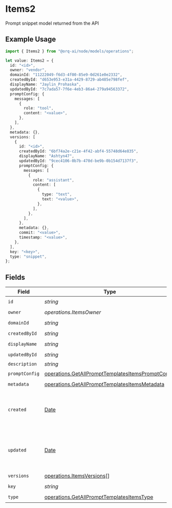 # Items2

Prompt snippet model returned from the API

## Example Usage

```typescript
import { Items2 } from "@orq-ai/node/models/operations";

let value: Items2 = {
  id: "<id>",
  owner: "vendor",
  domainId: "11222049-f6d3-4f00-85e9-0d261e0e2332",
  createdById: "d653e953-e31a-4429-8729-ab485e798fef",
  displayName: "Jaylin_Prohaska",
  updatedById: "7c7ada57-7f6e-4eb3-86a4-279a94563372",
  promptConfig: {
    messages: [
      {
        role: "tool",
        content: "<value>",
      },
    ],
  },
  metadata: {},
  versions: [
    {
      id: "<id>",
      createdById: "6bf74a2e-c21e-4f42-abf4-55748d64e835",
      displayName: "Ashtyn47",
      updatedById: "9cec4106-0b7b-470d-be9b-0b154d7137f3",
      promptConfig: {
        messages: [
          {
            role: "assistant",
            content: [
              {
                type: "text",
                text: "<value>",
              },
            ],
          },
        ],
      },
      metadata: {},
      commit: "<value>",
      timestamp: "<value>",
    },
  ],
  key: "<key>",
  type: "snippet",
};
```

## Fields

| Field                                                                                                                  | Type                                                                                                                   | Required                                                                                                               | Description                                                                                                            |
| ---------------------------------------------------------------------------------------------------------------------- | ---------------------------------------------------------------------------------------------------------------------- | ---------------------------------------------------------------------------------------------------------------------- | ---------------------------------------------------------------------------------------------------------------------- |
| `id`                                                                                                                   | *string*                                                                                                               | :heavy_check_mark:                                                                                                     | N/A                                                                                                                    |
| `owner`                                                                                                                | *operations.ItemsOwner*                                                                                                | :heavy_check_mark:                                                                                                     | N/A                                                                                                                    |
| `domainId`                                                                                                             | *string*                                                                                                               | :heavy_check_mark:                                                                                                     | N/A                                                                                                                    |
| `createdById`                                                                                                          | *string*                                                                                                               | :heavy_check_mark:                                                                                                     | N/A                                                                                                                    |
| `displayName`                                                                                                          | *string*                                                                                                               | :heavy_check_mark:                                                                                                     | N/A                                                                                                                    |
| `updatedById`                                                                                                          | *string*                                                                                                               | :heavy_check_mark:                                                                                                     | N/A                                                                                                                    |
| `description`                                                                                                          | *string*                                                                                                               | :heavy_minus_sign:                                                                                                     | N/A                                                                                                                    |
| `promptConfig`                                                                                                         | [operations.GetAllPromptTemplatesItemsPromptConfig](../../models/operations/getallprompttemplatesitemspromptconfig.md) | :heavy_check_mark:                                                                                                     | N/A                                                                                                                    |
| `metadata`                                                                                                             | [operations.GetAllPromptTemplatesItemsMetadata](../../models/operations/getallprompttemplatesitemsmetadata.md)         | :heavy_check_mark:                                                                                                     | N/A                                                                                                                    |
| `created`                                                                                                              | [Date](https://developer.mozilla.org/en-US/docs/Web/JavaScript/Reference/Global_Objects/Date)                          | :heavy_minus_sign:                                                                                                     | The date and time the resource was created                                                                             |
| `updated`                                                                                                              | [Date](https://developer.mozilla.org/en-US/docs/Web/JavaScript/Reference/Global_Objects/Date)                          | :heavy_minus_sign:                                                                                                     | The date and time the resource was last updated                                                                        |
| `versions`                                                                                                             | [operations.ItemsVersions](../../models/operations/itemsversions.md)[]                                                 | :heavy_check_mark:                                                                                                     | N/A                                                                                                                    |
| `key`                                                                                                                  | *string*                                                                                                               | :heavy_check_mark:                                                                                                     | N/A                                                                                                                    |
| `type`                                                                                                                 | [operations.GetAllPromptTemplatesItemsType](../../models/operations/getallprompttemplatesitemstype.md)                 | :heavy_check_mark:                                                                                                     | N/A                                                                                                                    |